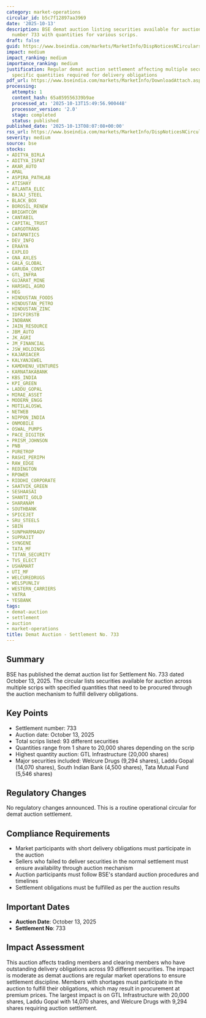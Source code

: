 ```yaml
---
category: market-operations
circular_id: b5c7f12897aa3969
date: '2025-10-13'
description: BSE demat auction listing securities available for auction settlement
  number 733 with quantities for various scrips.
draft: false
guid: https://www.bseindia.com/markets/MarketInfo/DispNoticesNCirculars.aspx?Noticeid={EFF4B5EB-5B51-46FD-9BE6-9E44856602A5}&noticeno=20251013-4&dt=10/13/2025&icount=4&totcount=62&flag=0
impact: medium
impact_ranking: medium
importance_ranking: medium
justification: Regular demat auction settlement affecting multiple securities with
  specific quantities required for delivery obligations
pdf_url: https://www.bseindia.com/markets/MarketInfo/DownloadAttach.aspx?id=20251013-4&attachedId=4ad1415c-2df3-45d6-b9e5-46a3ad65367c
processing:
  attempts: 1
  content_hash: 65a859556339b9ae
  processed_at: '2025-10-13T15:49:56.900448'
  processor_version: '2.0'
  stage: completed
  status: published
published_date: '2025-10-13T08:07:08+00:00'
rss_url: https://www.bseindia.com/markets/MarketInfo/DispNoticesNCirculars.aspx?Noticeid={EFF4B5EB-5B51-46FD-9BE6-9E44856602A5}&noticeno=20251013-4&dt=10/13/2025&icount=4&totcount=62&flag=0
severity: medium
source: bse
stocks:
- ADITYA_BIRLA
- ADITYA_ISPAT
- AKAR_AUTO
- AMAL
- ASPIRA_PATHLAB
- ATISHAY
- ATLANTA_ELEC
- BAJAJ_STEEL
- BLACK_BOX
- BOROSIL_RENEW
- BRIGHTCOM
- CANTABIL
- CAPITAL_TRUST
- CARGOTRANS
- DATAMATICS
- DEV_INFO
- ERAAYA
- EXPLEO
- GNA_AXLES
- GALA_GLOBAL
- GARUDA_CONST
- GTL_INFRA
- GUJARAT_MINE
- HARSHIL_AGRO
- HEG
- HINDUSTAN_FOODS
- HINDUSTAN_PETRO
- HINDUSTAN_ZINC
- IDFCFIRSTB
- INDBANK
- JAIN_RESOURCE
- JBM_AUTO
- JK_AGRI
- JM_FINANCIAL
- JSW_HOLDINGS
- KAJARIACER
- KALYANJEWEL
- KAMDHENU_VENTURES
- KARNATAKABANK
- KBS_INDIA
- KPI_GREEN
- LADDU_GOPAL
- MIRAE_ASSET
- MODERN_ENGG
- MOTILALOSWL
- NETWEB
- NIPPON_INDIA
- ONMOBILE
- OSWAL_PUMPS
- PACE_DIGITEK
- PRISM_JOHNSON
- PNB
- PURETROP
- RASHI_PERIPH
- RAW_EDGE
- REDINGTON
- RPOWER
- RIDDHI_CORPORATE
- SAATVIK_GREEN
- SESHAASAI
- SHANTI_GOLD
- SHARANAM
- SOUTHBANK
- SPICEJET
- SRU_STEELS
- SBIN
- SUNPHARMAADV
- SUPRAJIT
- SYNGENE
- TATA_MF
- TITAN_SECURITY
- TVS_ELECT
- USHAMART
- UTI_MF
- WELCUREDRUGS
- WELSPUNLIV
- WESTERN_CARRIERS
- YATRA
- YESBANK
tags:
- demat-auction
- settlement
- auction
- market-operations
title: Demat Auction - Settlement No. 733
---
```


## Summary

BSE has published the demat auction list for Settlement No. 733 dated October 13, 2025. The circular lists securities available for auction across multiple scrips with specified quantities that need to be procured through the auction mechanism to fulfill delivery obligations.

## Key Points

- Settlement number: 733
- Auction date: October 13, 2025
- Total scrips listed: 93 different securities
- Quantities range from 1 share to 20,000 shares depending on the scrip
- Highest quantity auction: GTL Infrastructure (20,000 shares)
- Major securities included: Welcure Drugs (9,294 shares), Laddu Gopal (14,070 shares), South Indian Bank (4,500 shares), Tata Mutual Fund (5,546 shares)

## Regulatory Changes

No regulatory changes announced. This is a routine operational circular for demat auction settlement.

## Compliance Requirements

- Market participants with short delivery obligations must participate in the auction
- Sellers who failed to deliver securities in the normal settlement must ensure availability through auction mechanism
- Auction participants must follow BSE's standard auction procedures and timelines
- Settlement obligations must be fulfilled as per the auction results

## Important Dates

- **Auction Date**: October 13, 2025
- **Settlement No**: 733

## Impact Assessment

This auction affects trading members and clearing members who have outstanding delivery obligations across 93 different securities. The impact is moderate as demat auctions are regular market operations to ensure settlement discipline. Members with shortages must participate in the auction to fulfill their obligations, which may result in procurement at premium prices. The largest impact is on GTL Infrastructure with 20,000 shares, Laddu Gopal with 14,070 shares, and Welcure Drugs with 9,294 shares requiring auction settlement.